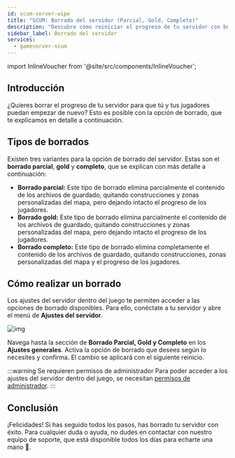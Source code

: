 ```yaml
---
id: scum-server-wipe
title: "SCUM: Borrado del servidor (Parcial, Gold, Completo)"
description: "Descubre cómo reiniciar el progreso de tu servidor con borrados parciales, gold o completos para empezar de cero y mejorar la experiencia de juego → Aprende más ahora"
sidebar_label: Borrado del servidor
services:
  - gameserver-scum
---
```


import InlineVoucher from '@site/src/components/InlineVoucher';


## Introducción
¿Quieres borrar el progreso de tu servidor para que tú y tus jugadores puedan empezar de nuevo? Esto es posible con la opción de borrado, que te explicamos en detalle a continuación.

<InlineVoucher />



## Tipos de borrados

Existen tres variantes para la opción de borrado del servidor. Estas son el **borrado parcial**, **gold** y **completo**, que se explican con más detalle a continuación:

- **Borrado parcial:** Este tipo de borrado elimina parcialmente el contenido de los archivos de guardado, quitando construcciones y zonas personalizadas del mapa, pero dejando intacto el progreso de los jugadores.
- **Borrado gold:** Este tipo de borrado elimina parcialmente el contenido de los archivos de guardado, quitando construcciones y zonas personalizadas del mapa, pero dejando intacto el progreso de los jugadores.
- **Borrado completo:** Este tipo de borrado elimina completamente el contenido de los archivos de guardado, quitando construcciones, zonas personalizadas del mapa y el progreso de los jugadores.



## Cómo realizar un borrado

Los ajustes del servidor dentro del juego te permiten acceder a las opciones de borrado disponibles. Para ello, conéctate a tu servidor y abre el menú de **Ajustes del servidor**.

![img](https://screensaver01.zap-hosting.com/index.php/s/4F7ni5erqNfQwfn/download)

Navega hasta la sección de **Borrado Parcial, Gold y Completo** en los **Ajustes generales**. Activa la opción de borrado que desees según lo necesites y confirma. El cambio se aplicará con el siguiente reinicio.

:::warning  Se requieren permisos de administrador
Para poder acceder a los ajustes del servidor dentro del juego, se necesitan [permisos de administrador](scum-becomeadmin.md).
:::

## Conclusión

¡Felicidades! Si has seguido todos los pasos, has borrado tu servidor con éxito. Para cualquier duda o ayuda, no dudes en contactar con nuestro equipo de soporte, que está disponible todos los días para echarte una mano 🙂.

<InlineVoucher />